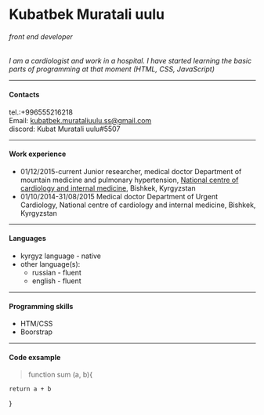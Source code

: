 # Kubatbek Muratali uulu

###### _front end developer_

_I am a cardiologist and work in a hospital. I have started learning the basic parts of programming at that moment (HTML, CSS, JavaScript)_

---

#### Contacts

tel.:+996555216218<br/>
Email: kubatbek.murataliuulu.ss@gmail.com <br/>
discord: Kubat Muratali uulu#5507

---

#### Work experience

- 01/12/2015-current
  Junior researcher, medical doctor
  Department of mountain medicine and pulmonary hypertension, [National centre of cardiology and internal medicine](http://nccim.kg/), Bishkek, Kyrgyzstan
- 01/10/2014-31/08/2015
  Medical doctor
  Department of Urgent Cardiology, National centre of cardiology and internal medicine, Bishkek, Kyrgyzstan

---

#### Languages

- kyrgyz language - native
- other language(s):
  - russian - fluent
  - english - fluent

---

#### Programming skills

- HTM/CSS
- Boorstrap

---

#### Code exsample

> function sum (a, b){

    return a + b

}
